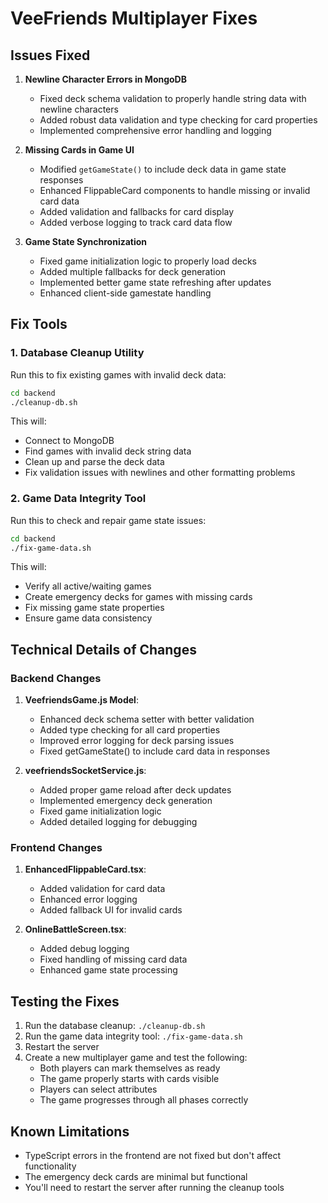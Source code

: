 # VeeFriends Multiplayer Fixes

## Issues Fixed

1. **Newline Character Errors in MongoDB**
   - Fixed deck schema validation to properly handle string data with newline characters
   - Added robust data validation and type checking for card properties
   - Implemented comprehensive error handling and logging

2. **Missing Cards in Game UI**
   - Modified `getGameState()` to include deck data in game state responses
   - Enhanced FlippableCard components to handle missing or invalid card data
   - Added validation and fallbacks for card display
   - Added verbose logging to track card data flow

3. **Game State Synchronization**
   - Fixed game initialization logic to properly load decks
   - Added multiple fallbacks for deck generation
   - Implemented better game state refreshing after updates
   - Enhanced client-side gamestate handling

## Fix Tools

### 1. Database Cleanup Utility

Run this to fix existing games with invalid deck data:

```bash
cd backend
./cleanup-db.sh
```

This will:
- Connect to MongoDB
- Find games with invalid deck string data
- Clean up and parse the deck data
- Fix validation issues with newlines and other formatting problems

### 2. Game Data Integrity Tool

Run this to check and repair game state issues:

```bash
cd backend
./fix-game-data.sh
```

This will:
- Verify all active/waiting games
- Create emergency decks for games with missing cards
- Fix missing game state properties
- Ensure game data consistency

## Technical Details of Changes

### Backend Changes

1. **VeefriendsGame.js Model**:
   - Enhanced deck schema setter with better validation
   - Added type checking for all card properties
   - Improved error logging for deck parsing issues
   - Fixed getGameState() to include card data in responses

2. **veefriendsSocketService.js**:
   - Added proper game reload after deck updates
   - Implemented emergency deck generation
   - Fixed game initialization logic
   - Added detailed logging for debugging

### Frontend Changes

1. **EnhancedFlippableCard.tsx**:
   - Added validation for card data
   - Enhanced error logging
   - Added fallback UI for invalid cards

2. **OnlineBattleScreen.tsx**:
   - Added debug logging
   - Fixed handling of missing card data
   - Enhanced game state processing

## Testing the Fixes

1. Run the database cleanup: `./cleanup-db.sh`
2. Run the game data integrity tool: `./fix-game-data.sh`
3. Restart the server
4. Create a new multiplayer game and test the following:
   - Both players can mark themselves as ready
   - The game properly starts with cards visible
   - Players can select attributes
   - The game progresses through all phases correctly

## Known Limitations

- TypeScript errors in the frontend are not fixed but don't affect functionality
- The emergency deck cards are minimal but functional
- You'll need to restart the server after running the cleanup tools
